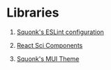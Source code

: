# Libraries

1. [Squonk's ESLint configuration](https://github.com/InformaticsMatters/eslint-config-squonk)

2. [React Sci Components](https://github.com/InformaticsMatters/react-sci-components)

3. [Squonk's MUI Theme](https://github.com/InformaticsMatters/squonk-react-mui-theme)
